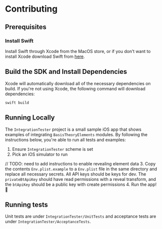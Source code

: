 # Contributing

## Prerequisites

### Install Swift

Install Swift through Xcode from the MacOS store, or if you don't want to install Xcode download Swift from [here](https://www.swift.org/download/).

## Build the SDK and Install Dependencies

Xcode will automatically download all of the necessary dependencies on build. If you're not using Xcode, the following command will download dependencies:

```shell
swift build
```

## Running Locally

The `IntegrationTester` project is a small sample iOS app that shows examples of integrating `BasisTheoryElements` modules. By following the instructions below, you're able to run all tests and examples:

1. Ensure `IntegrationTester` scheme is set
2. Pick an iOS simulator to run

// TODO: need to add instructions to enable revealing element data
3. Copy the contents `Env.plist.example` to a `Env.plist` file in the same directory and replace all necessary secrets. All API keys should be keys for dev. The `privateBtApiKey` should have read permissions with a reveal transform, and the `btApiKey` should be a public key with create permissions
4. Run the app! 🎉

## Running tests

Unit tests are under `IntegrationTester/UnitTests` and acceptance tests are under `IntegrationTester/AcceptanceTests`. 
